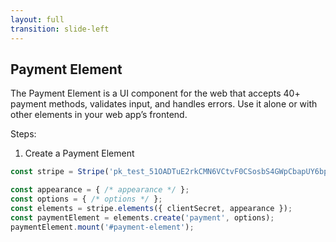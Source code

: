 ```yaml
---
layout: full
transition: slide-left
---
```


## Payment Element

The Payment Element is a UI component for the web that accepts 40+ payment methods, validates input, and handles errors. Use it alone or with other elements in your web app’s frontend.

Steps:

1. Create a Payment Element

```javascript
const stripe = Stripe('pk_test_51OADTuE2rkCMN6VCtvF0CSosbS4GWpCbapUY6bpfvTonxLIv7nQDQt5ZIIgmCMKaEEsGdODisbYvuehraj5ydG1X00OILYsn69');

const appearance = { /* appearance */ };
const options = { /* options */ };
const elements = stripe.elements({ clientSecret, appearance });
const paymentElement = elements.create('payment', options);
paymentElement.mount('#payment-element');

```
